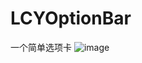 # LCYOptionBar
一个简单选项卡
![image](https://raw.githubusercontent.com/19940524/LCYOptionBar/master/Demo/designSketch.gifcask )   
